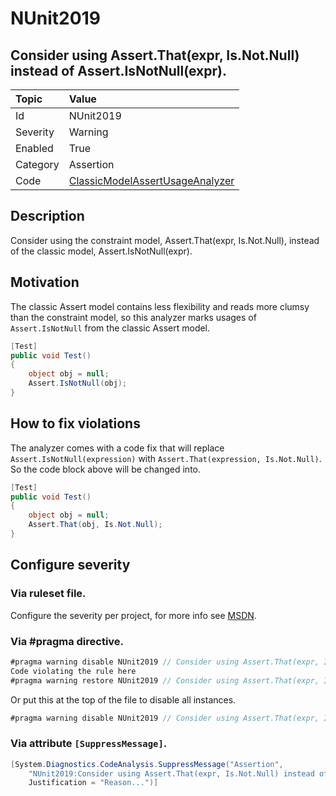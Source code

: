 # NUnit2019
## Consider using Assert.That(expr, Is.Not.Null) instead of Assert.IsNotNull(expr).

| Topic    | Value
| :--      | :--
| Id       | NUnit2019
| Severity | Warning
| Enabled  | True
| Category | Assertion
| Code     | [ClassicModelAssertUsageAnalyzer](https://github.com/nunit/nunit.analyzers/blob/master/src/nunit.analyzers/ClassicModelAssertUsage/ClassicModelAssertUsageAnalyzer.cs)


## Description

Consider using the constraint model, Assert.That(expr, Is.Not.Null), instead of the classic model, Assert.IsNotNull(expr).

## Motivation

The classic Assert model contains less flexibility and reads more clumsy than the constraint model,
so this analyzer marks usages of `Assert.IsNotNull` from the classic Assert model.

```csharp
[Test]
public void Test()
{
    object obj = null;
    Assert.IsNotNull(obj);
}
```

## How to fix violations

The analyzer comes with a code fix that will replace `Assert.IsNotNull(expression)` with
`Assert.That(expression, Is.Not.Null)`. So the code block above will be changed into.

```csharp
[Test]
public void Test()
{
    object obj = null;
    Assert.That(obj, Is.Not.Null);
}
```

<!-- start generated config severity -->
## Configure severity

### Via ruleset file.

Configure the severity per project, for more info see [MSDN](https://msdn.microsoft.com/en-us/library/dd264949.aspx).

### Via #pragma directive.
```C#
#pragma warning disable NUnit2019 // Consider using Assert.That(expr, Is.Not.Null) instead of Assert.IsNotNull(expr).
Code violating the rule here
#pragma warning restore NUnit2019 // Consider using Assert.That(expr, Is.Not.Null) instead of Assert.IsNotNull(expr).
```

Or put this at the top of the file to disable all instances.
```C#
#pragma warning disable NUnit2019 // Consider using Assert.That(expr, Is.Not.Null) instead of Assert.IsNotNull(expr).
```

### Via attribute `[SuppressMessage]`.

```C#
[System.Diagnostics.CodeAnalysis.SuppressMessage("Assertion", 
    "NUnit2019:Consider using Assert.That(expr, Is.Not.Null) instead of Assert.IsNotNull(expr).",
    Justification = "Reason...")]
```
<!-- end generated config severity -->
